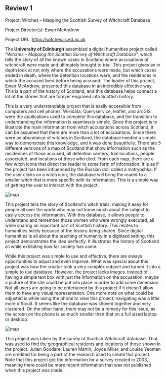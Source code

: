## Review 1
Project:
Witches – Mapping the Scottish Survey of Witchcraft Database

Project Director(s):
Ewan McAndrew

Project URL:
https://witches.is.ed.ac.uk

The **University of Edinburgh** assembled a digital humanities project called “_Witches – Mapping the Scottish Survey of Witchcraft Database_”, which tells the story of all the known cases in Scotland where accusations of witchcraft were made and ultimately brought to trial. This project gives an in depth look at not only where the accusations were made, but which cases ended in death, where the detention locations were, and the residences in which the accused lived before being accused. The leader of this project, Ewan McAndrew, presented this database in an incredibly effective way. This is a part of the history of Scotland, and this database helps connect a lot of the stories that are forever engraved into Scottish history. 

This is a very understandable project that is easily accessible from computers and cell phones. Wikidata, Queryservice, leaflet, and arcGIS were the applications used to complete this database, and the transition to understanding the information is seamlessly simple. Since this project is to illustrate the main information from witch accusations across Scotland, it can be assumed that there are more than a lot of accusations. Since there were an abundance of witches in Scotland, the database needed a simple way to demonstrate this knowledge, and it was done beautifully. There are 5 different versions of a map of Scotland that show information such as the residences of those accused, all detention centers, trial locations, people associated, and locations of those who died. From each map, there are a few witch icons that direct the reader to some form of information. It is as if the project has been influenced by the Russian doll called a matryoshka. If the user clicks on a witch icon, the database will bring the reader to a smaller witch that is more specific with its information. This is a simple way of getting the user to interact with the project.

![map](https://colinmcmunn.github.io/colins-blog-/images/photo1.png)

This project tells the story of Scotland's witch trials, making it easy for people all over the world who may not know much about the subject to easily access the information. With this database, it allows people to understand and remember those women who were wrongly executed, all while sharing an important part of Scottish history. This relates to humanities solely because of the history being shared. Since digital humanities is all about the teaching of humanity in a digitized setting, this project demonstrates the idea perfectly. It illustrates the history of Scotland all while exhibiting how far society has come. 

While this project was simple to use and effective, there are always opportunities to adjust and even improve. What was special about this project was how the creator took a very complex subject and turned it into a simple to use database. However, the project lacks images. Instead of having a simple text box with just the information on the accusation, maybe a picture of the site could be put into place in order to add some dimension. Not all users are going to be entertained by this project if it doesn't allow them to have any visual representation. One more note on what could be adjusted is while using the phone to view this project, navigating was a little more difficult. It seems like the database was shoved together and very clustered. On the other hand, there may not be a remedy for this issue, as the screen on the phone is so much smaller than that on a full sized laptop or desktop. 

![map](https://colinmcmunn.github.io/colins-blog-/images/photo2.png)

This project was taken by the survey of Scottish Witchcraft database. That was used to find the geographical residents and locations of those shown in the project. Julian Goodare, Lauren Martin, Joyce Miller, and Louise Yeoman are credited for being a part of the research used to create this project. Note that this project got the information for a survey created in 2003, meaning there could be more recent information that was not published when this project was made. 
